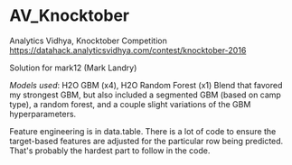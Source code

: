 # AV_Knocktober
Analytics Vidhya, Knocktober Competition
https://datahack.analyticsvidhya.com/contest/knocktober-2016

Solution for mark12 (Mark Landry)

*Models used*: H2O GBM (x4), H2O Random Forest (x1)
Blend that favored my strongest GBM, but also included a segmented GBM (based on camp type), a random forest, and a couple slight variations of the GBM hyperparameters.

Feature engineering is in data.table. There is a lot of code to ensure the target-based features are adjusted for the particular row being predicted. That's probably the hardest part to follow in the code.


